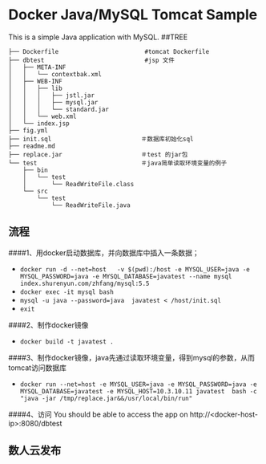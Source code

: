 # Docker Java/MySQL Tomcat Sample
This is a simple Java application with MySQL.
##TREE

```
├── Dockerfile                        #tomcat Dockerfile
├── dbtest                            #jsp 文件
│   ├── META-INF
│   │   └── contextbak.xml
│   ├── WEB-INF
│   │   ├── lib
│   │   │   ├── jstl.jar
│   │   │   ├── mysql.jar
│   │   │   └── standard.jar
│   │   └── web.xml
│   └── index.jsp
├── fig.yml
├── init.sql                         ＃数据库初始化sql
├── readme.md
├── replace.jar                      ＃test 的jar包
└── test                             ＃java简单读取环境变量的例子
    ├── bin
    │   └── test
    │       └── ReadWriteFile.class
    └── src
        └── test
            └── ReadWriteFile.java
```
## 流程
####1、用docker启动数据库，并向数据库中插入一条数据；
* `docker run -d --net=host   -v $(pwd):/host -e MYSQL_USER=java -e MYSQL_PASSWORD=java -e MYSQL_DATABASE=javatest --name mysql   index.shurenyun.com/zhfang/mysql:5.5`
* `docker exec -it mysql bash`
* `mysql -u java --password=java  javatest < /host/init.sql`
* `exit`

####2、制作docker镜像
* `docker build -t javatest .`


####3、制作docker镜像，java先通过读取环境变量，得到mysql的参数，从而tomcat访问数据库
* `docker run --net=host -e MYSQL_USER=java -e MYSQL_PASSWORD=java -e MYSQL_DATABASE=javatest -e MYSQL_HOST=10.3.10.11 javatest  bash -c "java -jar /tmp/replace.jar&&/usr/local/bin/run"`

####4、访问
You should be able to access the app on http://\<docker-host-ip\>:8080/dbtest


## 数人云发布







